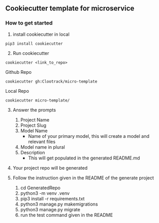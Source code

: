 ## Cookiecutter template for microservice 

### How to get started
1. install cookiecutter in local
```
pip3 install cookiecutter
```

2. Run cookiecutter 
```
cookiecutter <link_to_repo>
```
Github Repo
```
cookiecutter gh:Clootrack/micro-template
```
Local Repo
```
cookiecutter micro-template/
```

3. Answer the prompts
    1. Project Name
    2. Project Slug
    3. Model Name 
        - Name of your primary model, this will create a model and relevant files
    4. Model name in plural
    5. Description
        - This will get populated in the generated README.md


4. Your project repo will be generated
5. Follow the instruction given in the README of the generate project
    1. cd GeneratedRepo
    2. python3 -m venv .venv
    3. pip3 install -r requirements.txt
    4. python3 manage.py makemigrations
    5. python3 manage.py migrate
    6. run the test command given in the README

